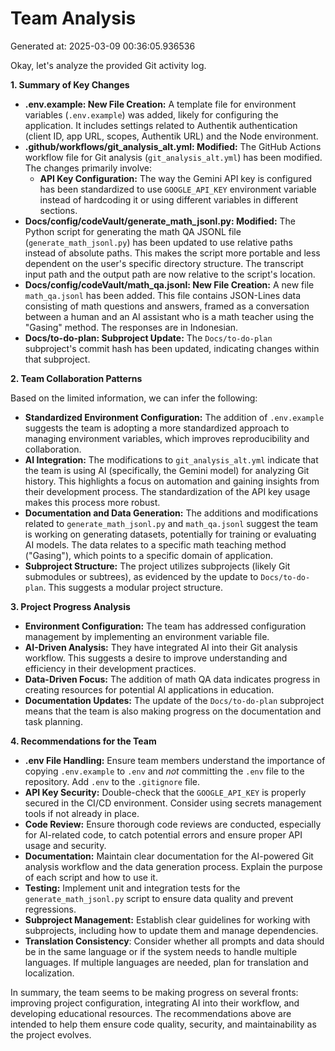 # Team Analysis
Generated at: 2025-03-09 00:36:05.936536

Okay, let's analyze the provided Git activity log.

**1. Summary of Key Changes**

*   **.env.example: New File Creation:** A template file for environment variables (`.env.example`) was added, likely for configuring the application. It includes settings related to Authentik authentication (client ID, app URL, scopes, Authentik URL) and the Node environment.
*   **.github/workflows/git\_analysis\_alt.yml: Modified:** The GitHub Actions workflow file for Git analysis (`git_analysis_alt.yml`) has been modified. The changes primarily involve:
    *   **API Key Configuration:**  The way the Gemini API key is configured has been standardized to use `GOOGLE_API_KEY` environment variable instead of hardcoding it or using different variables in different sections.
*   **Docs/config/codeVault/generate\_math\_jsonl.py: Modified:** The Python script for generating the math QA JSONL file (`generate_math_jsonl.py`) has been updated to use relative paths instead of absolute paths.  This makes the script more portable and less dependent on the user's specific directory structure.  The transcript input path and the output path are now relative to the script's location.
*   **Docs/config/codeVault/math\_qa.jsonl: New File Creation:** A new file `math_qa.jsonl` has been added. This file contains JSON-Lines data consisting of math questions and answers, framed as a conversation between a human and an AI assistant who is a math teacher using the "Gasing" method.  The responses are in Indonesian.
*   **Docs/to-do-plan: Subproject Update:** The `Docs/to-do-plan` subproject's commit hash has been updated, indicating changes within that subproject.

**2. Team Collaboration Patterns**

Based on the limited information, we can infer the following:

*   **Standardized Environment Configuration:** The addition of `.env.example` suggests the team is adopting a more standardized approach to managing environment variables, which improves reproducibility and collaboration.
*   **AI Integration:** The modifications to `git_analysis_alt.yml` indicate that the team is using AI (specifically, the Gemini model) for analyzing Git history. This highlights a focus on automation and gaining insights from their development process. The standardization of the API key usage makes this process more robust.
*   **Documentation and Data Generation:** The additions and modifications related to `generate_math_jsonl.py` and `math_qa.jsonl` suggest the team is working on generating datasets, potentially for training or evaluating AI models. The data relates to a specific math teaching method ("Gasing"), which points to a specific domain of application.
*   **Subproject Structure:** The project utilizes subprojects (likely Git submodules or subtrees), as evidenced by the update to `Docs/to-do-plan`. This suggests a modular project structure.

**3. Project Progress Analysis**

*   **Environment Configuration:** The team has addressed configuration management by implementing an environment variable file.
*   **AI-Driven Analysis:** They have integrated AI into their Git analysis workflow.  This suggests a desire to improve understanding and efficiency in their development practices.
*   **Data-Driven Focus:** The addition of math QA data indicates progress in creating resources for potential AI applications in education.
*   **Documentation Updates:** The update of the `Docs/to-do-plan` subproject means that the team is also making progress on the documentation and task planning.

**4. Recommendations for the Team**

*   **.env File Handling:** Ensure team members understand the importance of copying `.env.example` to `.env` and *not* committing the `.env` file to the repository.  Add `.env` to the `.gitignore` file.
*   **API Key Security:**  Double-check that the `GOOGLE_API_KEY` is properly secured in the CI/CD environment.  Consider using secrets management tools if not already in place.
*   **Code Review:** Ensure thorough code reviews are conducted, especially for AI-related code, to catch potential errors and ensure proper API usage and security.
*   **Documentation:** Maintain clear documentation for the AI-powered Git analysis workflow and the data generation process.  Explain the purpose of each script and how to use it.
*   **Testing:** Implement unit and integration tests for the `generate_math_jsonl.py` script to ensure data quality and prevent regressions.
*   **Subproject Management:** Establish clear guidelines for working with subprojects, including how to update them and manage dependencies.
*    **Translation Consistency**:  Consider whether all prompts and data should be in the same language or if the system needs to handle multiple languages. If multiple languages are needed, plan for translation and localization.

In summary, the team seems to be making progress on several fronts: improving project configuration, integrating AI into their workflow, and developing educational resources. The recommendations above are intended to help them ensure code quality, security, and maintainability as the project evolves.

